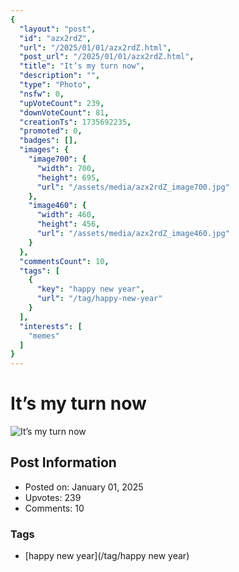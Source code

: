 ```yaml
---
{
  "layout": "post",
  "id": "azx2rdZ",
  "url": "/2025/01/01/azx2rdZ.html",
  "post_url": "/2025/01/01/azx2rdZ.html",
  "title": "It’s my turn now",
  "description": "",
  "type": "Photo",
  "nsfw": 0,
  "upVoteCount": 239,
  "downVoteCount": 81,
  "creationTs": 1735692235,
  "promoted": 0,
  "badges": [],
  "images": {
    "image700": {
      "width": 700,
      "height": 695,
      "url": "/assets/media/azx2rdZ_image700.jpg"
    },
    "image460": {
      "width": 460,
      "height": 456,
      "url": "/assets/media/azx2rdZ_image460.jpg"
    }
  },
  "commentsCount": 10,
  "tags": [
    {
      "key": "happy new year",
      "url": "/tag/happy-new-year"
    }
  ],
  "interests": [
    "memes"
  ]
}
---
```


# It’s my turn now

![It’s my turn now](/assets/media/azx2rdZ_image700.jpg)

## Post Information

- Posted on: January 01, 2025
- Upvotes: 239
- Comments: 10

### Tags

- [happy new year](/tag/happy new year)
